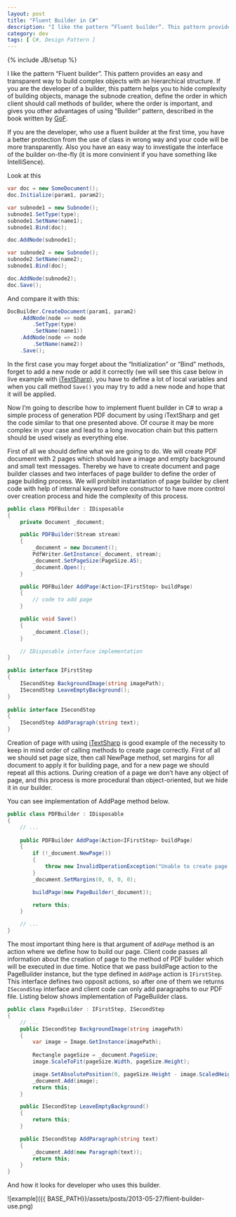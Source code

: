 ```yaml
---
layout: post
title: "Fluent Builder in C#"
description: "I like the pattern “Fluent builder”. This pattern provides an easy and transparent way to build complex objects with an hierarchical structure. If you are the developer of a builder, this pattern helps you to hide complexity of building objects, manage the subnode creation, define the order in which client should call methods of builder, where the order is important, and gives you other advantages of using “Builder” pattern, described in the book written by GoF."
category: dev
tags: [ C#, Design Pattern ]
---
```

{% include JB/setup %}

I like the pattern “Fluent builder”. This pattern provides an easy and transparent way to build complex objects with an hierarchical structure. If you are the developer of a builder, this pattern helps you to hide complexity of building objects, manage the subnode creation, define the order in which client should call methods of builder, where the order is important, and gives you other advantages of using “Builder” pattern, described in the book written by [GoF]({{BASE_PATH}}/books/#design-patterns). 

If you are the developer, who use a fluent builder at the first time, you have a better protection from the use of class in wrong way and your code will be more transparently. Also you have an easy way to investigate the interface of the builder on-the-fly (it is more convinient if you have something like IntelliSence).

Look at this 

```csharp
var doc = new SomeDocument();
doc.Initialize(param1, param2);

var subnode1 = new Subnode();
subnode1.SetType(type);
subnode1.SetName(name1);
subnode1.Bind(doc);

doc.AddNode(subnode1);

var subnode2 = new Subnode();
subnode2.SetName(name2);
subnode1.Bind(doc);

doc.AddNode(subnode2);
doc.Save();
```

And compare it with this:

```csharp
DocBuilder.CreateDocument(param1, param2)
    .AddNode(node => node
        .SetType(type)
        .SetName(name1))
    .AddNode(node => node
        .SetName(name2))
    .Save();
```

In the first case you may forget about the “Initialization” or “Bind” methods, forget to add a new node or add it correctly (we will see this case below in live example with [iTextSharp][itextsharp]), you have to define a lot of local variables and when you call method `Save()` you may try to add a new node and hope that it will be applied.

Now I’m going to describe how to implement fluent builder in C# to wrap a simple process of generation PDF document by using iTextSharp and get the code similar to that one presented above. Of course it may be more complex in your case and lead to a long invocation chain but this pattern should be used wisely as everything else.

First of all we should define what we are going to do. We will create PDF document with 2 pages which should have a image and empty background and small text messages. Thereby we have to create document and page builder classes and two interfaces of page builder to define the order of page building process. We will prohibit instantiation of page builder by client code with help of internal keyword before constructor to have more control over creation process and hide the complexity of this process.

```csharp
public class PDFBuilder : IDisposable
{
    private Document _document;

    public PDFBuilder(Stream stream)
    {
        _document = new Document();
        PdfWriter.GetInstance(_document, stream);
        _document.SetPageSize(PageSize.A5);
        _document.Open();
    }

    public PDFBuilder AddPage(Action<IFirstStep> buildPage)
    {
        // code to add page
    }

    public void Save()
    {
        _document.Close();
    }

    // IDisposable interface implementation
}

public interface IFirstStep
{
    ISecondStep BackgroundImage(string imagePath);
    ISecondStep LeaveEmptyBackground();
}
 
public interface ISecondStep
{
    ISecondStep AddParagraph(string text);
}
```

Creation of page with using [iTextSharp][itextsharp] is good example of the necessity to keep in mind order of calling methods to create page correctly. First of all we should set page size, then call NewPage method, set margins for all document to apply it for building page, and for a new page we should repeat all this actions. During creation of a page we don’t have any object of page, and this process is more procedural than object-oriented, but we hide it in our builder. 

You can see implementation of AddPage method below.

```csharp
public class PDFBuilder : IDisposable
{
    // ...
    
    public PDFBuilder AddPage(Action<IFirstStep> buildPage)
    {
        if (!_document.NewPage())
        {
            throw new InvalidOperationException("Unable to create page.");
        }
        _document.SetMargins(0, 0, 0, 0);

        buildPage(new PageBuilder(_document));

        return this;
    }

    // ...
}
```

The most important thing here is that argument of `AddPage` method is an action where we define how to build our page. Client code passes all information about the creation of page to the method of PDF builder which will be executed in due time. Notice that we pass buildPage action to the PageBuilder instance, but the type defined in `AddPage` action is `IFirstStep`. This interface defines two opposit actions, so after one of them we returns `ISecondStep` interface and client code can only add paragraphs to our PDF file. Listing below shows implementation of PageBuilder class.

```csharp
public class PageBuilder : IFirstStep, ISecondStep
{
    // ...
    public ISecondStep BackgroundImage(string imagePath)
    {
        var image = Image.GetInstance(imagePath);
      
        Rectangle pageSize = _document.PageSize;
        image.ScaleToFit(pageSize.Width, pageSize.Height);

        image.SetAbsolutePosition(0, pageSize.Height - image.ScaledHeight);
        _document.Add(image);
        return this;
    }

    public ISecondStep LeaveEmptyBackground() 
    { 
        return this; 
    }

    public ISecondStep AddParagraph(string text)
    {
        _document.Add(new Paragraph(text));
        return this;
    }
}
```

And how it looks for developer who uses this builder.

![example]({{ BASE_PATH}}/assets/posts/2013-05-27/flient-builder-use.png)

[itextsharp]: http://sourceforge.net/projects/itextsharp/